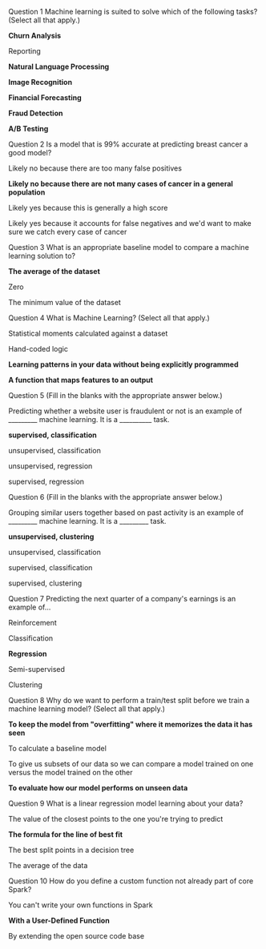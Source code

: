 Question 1
Machine learning is suited to solve which of the following tasks? (Select all that apply.)


**Churn Analysis**

Reporting

**Natural Language Processing**

**Image Recognition**

**Financial Forecasting**

**Fraud Detection**

**A/B Testing**

Question 2
Is a model that is 99% accurate at predicting breast cancer a good model?


Likely no because there are too many false positives

**Likely no because there are not many cases of cancer in a general population**

Likely yes because this is generally a high score

Likely yes because it accounts for false negatives and we'd want to make sure we catch every case of cancer

Question 3
What is an appropriate baseline model to compare a machine learning solution to?

**The average of the dataset**

Zero

The minimum value of the dataset


Question 4
What is Machine Learning? (Select all that apply.)


Statistical moments calculated against a dataset

Hand-coded logic

**Learning patterns in your data without being explicitly programmed**

**A function that maps features to an output**


Question 5
(Fill in the blanks with the appropriate answer below.)

Predicting whether a website user is fraudulent or not is an example of _________ machine learning. It is a __________ task.


**supervised, classification**

unsupervised, classification

unsupervised, regression

supervised, regression


Question 6
(Fill in the blanks with the appropriate answer below.)

Grouping similar users together based on past activity is an example of _________ machine learning. It is a _________ task.

**unsupervised, clustering**

unsupervised, classification

supervised, classification

supervised, clustering


Question 7
Predicting the next quarter of a company's earnings is an example of...


Reinforcement

Classification

**Regression**

Semi-supervised

Clustering


Question 8
Why do we want to perform a train/test split before we train a machine learning model? (Select all that apply.)


**To keep the model from "overfitting" where it memorizes the data it has seen**

To calculate a baseline model

To give us subsets of our data so we can compare a model trained on one versus the model trained on the other

**To evaluate how our model performs on unseen data**


Question 9
What is a linear regression model learning about your data?


The value of the closest points to the one you're trying to predict

**The formula for the line of best fit**

The best split points in a decision tree

The average of the data


Question 10
How do you define a custom function not already part of core Spark?


You can't write your own functions in Spark

**With a User-Defined Function**

By extending the open source code base
